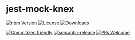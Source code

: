 # jest-mock-knex

[![npm Version](https://img.shields.io/npm/v/jest-mock-knex.svg?style=flat-square)](https://www.npmjs.com/package/jest-mock-knex)
[![License](https://img.shields.io/npm/l/jest-mock-knex.svg?style=flat-square)](https://www.npmjs.com/package/jest-mock-knex)
[![Downloads](https://img.shields.io/npm/dm/jest-mock-knex.svg?style=flat-square)](https://npm-stat.com/charts.html?package=jest-mock-knex)

[![Commitizen friendly](https://img.shields.io/badge/commitizen-friendly-brightgreen.svg?style=flat-square)](http://commitizen.github.io/cz-cli/)
[![semantic-release](https://img.shields.io/badge/%20%20%F0%9F%93%A6%F0%9F%9A%80-semantic--release-e10079.svg?style=flat-square)](https://github.com/semantic-release/semantic-release)
[![PRs Welcome](https://img.shields.io/badge/PRs-welcome-brightgreen.svg?style=flat-square)](http://makeapullrequest.com)